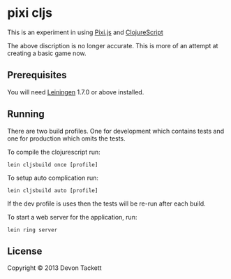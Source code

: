 # pixi cljs

This is an experiment in using [Pixi.js](http://www.pixijs.com/) and [ClojureScript](http://clojurescript.com/)

The above discription is no longer accurate. This is more of an attempt at creating a basic game now.

## Prerequisites

You will need [Leiningen][1] 1.7.0 or above installed.

[1]: https://github.com/technomancy/leiningen

## Running

There are two build profiles. One for development which contains tests and one for production which omits the tests.

To compile the clojurescript run:

	lein cljsbuild once [profile]

To setup auto complication run:

	lein cljsbuild auto [profile]

If the dev profile is uses then the tests will be re-run after each build.


To start a web server for the application, run:

    lein ring server

## License

Copyright © 2013 Devon Tackett
